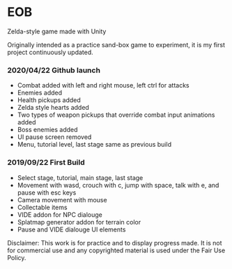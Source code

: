 # EOB
Zelda-style game made with Unity

Originally intended as a practice sand-box game to experiment, it is my first project continuously updated.

### 2020/04/22 Github launch
- Combat added with left and right mouse, left ctrl for attacks
- Enemies added
- Health pickups added
- Zelda style hearts added
- Two types of weapon pickups that override combat input animations added
- Boss enemies added
- UI pause screen removed
- Menu, tutorial level, last stage same as previous build

### 2019/09/22 First Build
- Select stage, tutorial, main stage, last stage
- Movement with wasd, crouch with c, jump with space, talk with e, and pause with esc keys
- Camera movement with mouse
- Collectable items
- VIDE addon for NPC dialouge
- Splatmap generator addon for terrain color
- Pause and VIDE dialouge UI elements

Disclaimer: This work is for practice and to display progress made. It is not for commercial use and any copyrighted material is used under the Fair Use Policy.
